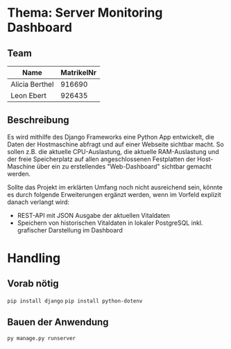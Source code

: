 # Thema: Server Monitoring Dashboard
## Team
| Name | MatrikelNr |
| -- | -- |
| Alicia Berthel | 916690 |
| Leon Ebert | 926435|
## Beschreibung
Es wird mithilfe des Django Frameworks eine Python App entwickelt, die Daten der Hostmaschine abfragt und auf einer Webseite sichtbar macht.
So sollen z.B. die aktuelle CPU-Auslastung, die aktuelle RAM-Auslastung und der freie Speicherplatz auf allen angeschlossenen Festplatten der Host-Maschine über ein zu erstellendes "Web-Dashboard" sichtbar gemacht werden.

Sollte das Projekt im erklärten Umfang noch nicht ausreichend sein, könnte es durch folgende Erweiterungen ergänzt werden, wenn im Vorfeld explizit danach verlangt wird:
- REST-API mit JSON Ausgabe der aktuellen Vitaldaten
- Speichern von historischen Vitaldaten in lokaler PostgreSQL inkl. grafischer Darstellung im Dashboard

# Handling
## Vorab nötig
`pip install django`
`pip install python-dotenv`

## Bauen der Anwendung
`py manage.py runserver`